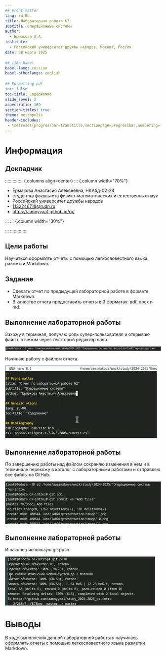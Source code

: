 ```yaml
---
## Front matter
lang: ru-RU
title: Лабораторная работа №3
subtitle: Операционные системы
author:
  - Ермакова А.А.
institute:
  - Российский университет дружбы народов, Москва, Россия
date: 08 марта 2025

## i18n babel
babel-lang: russian
babel-otherlangs: english

## Formatting pdf
toc: false
toc-title: Содержание
slide_level: 2
aspectratio: 169
section-titles: true
theme: metropolis
header-includes:
 - \metroset{progressbar=frametitle,sectionpage=progressbar,numbering=fraction}
---
```


# Информация

## Докладчик

:::::::::::::: {.columns align=center}
::: {.column width="70%"}

  * Ермакова Анастасия Алексеевна, НКАбд-02-24
  * студентка факультета физико-математических и естественных наук
  * Российский университет дружбы народов
  * [1132246718@rudn.ru](mailto:1132246718@rudn.ru)
  * <https://aannyyaa1.github.io/ru/>

:::
::: {.column width="30%"}

:::
::::::::::::::

## Цели работы

Научиться оформлять отчеты с помощью легкословестного языка разметки Markdown.

## Задание

- Сделать отчет по предыдущей лабораторной работе в формате Markdown.
- В качестве отчета предоставить отчеты в 3 форматах: pdf, docx и md.

## Выполнение лабораторной работы 

Захожу в терминал, получаю роль супер-пользователя и открываю файл с отчетом через текстовый редактор nano.

![](image/1.png)

Начинаю работу с файлом отчета.

![](image/2.png)

## Выполнение лабораторной работы

По завершению работы над файлом сохраняю изменения в нем и в терминале перехожу в каталог с лабораторными работами и отправляю все файлы на GitHub.

![](image/3.png)

## Выполнение лабораторной работы

И наконец использую git push.

![](image/4.png)

# Выводы

В ходе выполнения данной лабораторной работы я научилась оформлять отчеты с 
помощью легкословестного языка разметки Markdown.
